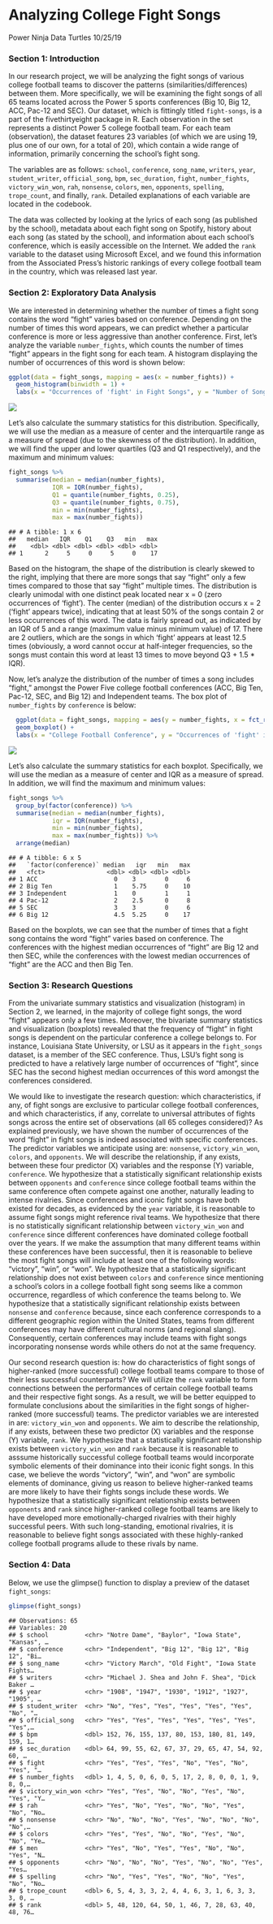 Analyzing College Fight Songs
================
Power Ninja Data Turtles
10/25/19

### Section 1: Introduction

In our research project, we will be analyzing the fight songs of various
college football teams to discover the patterns
(similarities/differences) between them. More specifically, we will be
examining the fight songs of all 65 teams located across the Power 5
sports conferences (Big 10, Big 12, ACC, Pac-12 and SEC). Our dataset,
which is fittingly titled `fight-songs`, is a part of the
fivethirtyeight package in R. Each observation in the set represents a
distinct Power 5 college football team. For each team (observation), the
dataset features 23 variables (of which we are using 19, plus one of our
own, for a total of 20), which contain a wide range of information,
primarily concerning the school’s fight song.

The variables are as follows: `school`, `conference`, `song_name`,
`writers`, `year`, `student_writer`, `official_song`, `bpm`,
`sec_duration`, `fight`, `number_fights`, `victory_win_won`, `rah`,
`nonsense`, `colors`, `men`, `opponents`, `spelling`, `trope_count`, and
finally, `rank`. Detailed explanations of each variable are located in
the codebook.

The data was collected by looking at the lyrics of each song (as
published by the school), metadata about each fight song on Spotify,
history about each song (as stated by the school), and information about
each school’s conference, which is easily accessible on the Internet. We
added the `rank` variable to the dataset using Microsoft Excel, and we
found this information from the Associated Press’s historic rankings of
every college football team in the country, which was released last
year.

### Section 2: Exploratory Data Analysis

We are interested in determining whether the number of times a fight
song contains the word “fight” varies based on conference. Depending on
the number of times this word appears, we can predict whether a
particular conference is more or less aggressive than another
conference. First, let’s analyze the variable `number_fights`, which
counts the number of times “fight” appears in the fight song for each
team. A histogram displaying the number of occurrences of this word is
shown below:

``` r
ggplot(data = fight_songs, mapping = aes(x = number_fights)) + 
  geom_histogram(binwidth = 1) + 
  labs(x = "Occurrences of 'fight' in Fight Songs", y = "Number of Songs", title = "Number of Occurrences of 'fight'")
```

![](proposal_files/figure-gfm/histogram_number_fights-1.png)<!-- -->

Let’s also calculate the summary statistics for this distribution.
Specifically, we will use the median as a measure of center and the
interquartile range as a measure of spread (due to the skewness of the
distribution). In addition, we will find the upper and lower quartiles
(Q3 and Q1 respectively), and the maximum and minimum values:

``` r
fight_songs %>%
  summarise(median = median(number_fights), 
            IQR = IQR(number_fights), 
            Q1 = quantile(number_fights, 0.25), 
            Q3 = quantile(number_fights, 0.75), 
            min = min(number_fights), 
            max = max(number_fights))
```

    ## # A tibble: 1 x 6
    ##   median   IQR    Q1    Q3   min   max
    ##    <dbl> <dbl> <dbl> <dbl> <dbl> <dbl>
    ## 1      2     5     0     5     0    17

Based on the histogram, the shape of the distribution is clearly skewed
to the right, implying that there are more songs that say “fight” only a
few times compared to those that say “fight” multiple times. The
distribution is clearly unimodal with one distinct peak located near x =
0 (zero occurrences of ‘fight’). The center (median) of the distribution
occurs x = 2 (‘fight’ appears twice), indicating that at least 50% of
the songs contain 2 or less occurrences of this word. The data is fairly
spread out, as indicated by an IQR of 5 and a range (maximum value minus
minimum value) of 17. There are 2 outliers, which are the songs in which
‘fight’ appears at least 12.5 times (obviously, a word cannot occur at
half-integer frequencies, so the songs must contain this word at least
13 times to move beyond Q3 + 1.5 \* IQR).

Now, let’s analyze the distribution of the number of times a song
includes “fight,” amongst the Power Five college football conferences
(ACC, Big Ten, Pac-12, SEC, and Big 12) and Independent teams. The box
plot of `number_fights` by `conference` is
below:

``` r
  ggplot(data = fight_songs, mapping = aes(y = number_fights, x = fct_reorder(factor(conference), number_fights))) +
  geom_boxplot() +
  labs(x = "College Football Conference", y = "Occurrences of 'fight' in Fight Songs", title = "Distribution of Occurrences of 'fight' in Fight Songs by College Conferences")
```

![](proposal_files/figure-gfm/box_plot_fights_by_conference-1.png)<!-- -->

Let’s also calculate the summary statistics for each boxplot.
Specifically, we will use the median as a measure of center and IQR as a
measure of spread. In addition, we will find the maximum and minimum
values:

``` r
fight_songs %>%
  group_by(factor(conference)) %>%
  summarise(median = median(number_fights), 
            iqr = IQR(number_fights), 
            min = min(number_fights), 
            max = max(number_fights)) %>%
  arrange(median)
```

    ## # A tibble: 6 x 5
    ##   `factor(conference)` median   iqr   min   max
    ##   <fct>                 <dbl> <dbl> <dbl> <dbl>
    ## 1 ACC                     0    3        0     6
    ## 2 Big Ten                 1    5.75     0    10
    ## 3 Independent             1    0        1     1
    ## 4 Pac-12                  2    2.5      0     8
    ## 5 SEC                     3    3        0     6
    ## 6 Big 12                  4.5  5.25     0    17

Based on the boxplots, we can see that the number of times that a fight
song contains the word “fight” varies based on conference. The
conferences with the highest median occurrences of “fight” are Big 12
and then SEC, while the conferences with the lowest median occurrences
of “fight” are the ACC and then Big Ten.

### Section 3: Research Questions

From the univariate summary statistics and visualization (histogram) in
Section 2, we learned, in the majority of college fight songs, the word
“fight” appears only a few times. Moreover, the bivariate summary
statistics and visualization (boxplots) revealed that the frequency of
“fight” in fight songs is dependent on the particular conference a
college belongs to. For instance, Louisiana State University, or LSU as
it appears in the `fight_songs` dataset, is a member of the SEC
conference. Thus, LSU’s fight song is predicted to have a relatively
large number of occurrences of “fight”, since SEC has the second highest
median occurrences of this word amongst the conferences considered.

We would like to investigate the research question: which
characteristics, if any, of fight songs are exclusive to particular
college football conferences, and which characteristics, if any,
correlate to universal attributes of fights songs across the entire set
of observations (all 65 colleges considered)? As explained previously,
we have shown the number of occurrences of the word “fight” in fight
songs is indeed associated with specific conferences. The predictor
variables we anticipate using are: `nonsense`, `victory_win_won`,
`colors`, and `opponents`. We will describe the relationship, if any
exists, between these four predictor (X) variables and the response (Y)
variable, `conference`. We hypothesize that a statistically significant
relationship exists between `opponents` and `conference` since college
football teams within the same conference often compete against one
another, naturally leading to intense rivalries. Since conferences and
iconic fight songs have both existed for decades, as evidenced by the
`year` variable, it is reasonable to assume fight songs might reference
rival teams. We hypothesize that there is no statistically significant
relationship between `victory_win_won` and `conference` since different
conferences have dominated college football over the years. If we make
the assumption that many different teams within these conferences have
been successful, then it is reasonable to believe the most fight songs
will include at least one of the following words: “victory”, “win”, or
“won”. We hypothesize that a statistically significant relationship
does not exist between `colors` and `conference` since mentioning a
school’s colors in a college football fight song seems like a common
occurrence, regardless of which conference the teams belong to. We
hypothesize that a statistically significant relationship exists between
`nonsense` and `conference` because, since each conference corresponds
to a different geographic region within the United States, teams from
different conferences may have different cultural norms (and regional
slang). Consequently, certain conferences may include teams with fight
songs incorporating nonsense words while others do not at the same
frequency.

Our second research question is: how do characteristics of fight songs
of higher-ranked (more successful) college football teams compare to
those of their less successful counterparts? We will utilize the `rank`
variable to form connections between the performances of certain college
football teams and their respective fight songs. As a result, we will be
better equipped to formulate conclusions about the similarities in the
fight songs of higher-ranked (more successful) teams. The predictor
variables we are interested in are: `victory_win_won` and `opponents`.
We aim to describe the relationship, if any exists, between these two
predictor (X) variables and the response (Y) variable, `rank`. We
hypothesize that a statistically significant relationship exists between
`victory_win_won` and `rank` because it is reasonable to asssume
historically successful college football teams would incorporate
symbolic elements of their dominance into their iconic fight songs. In
this case, we believe the words “victory”, “win”, and “won” are symbolic
elements of dominance, giving us reason to believe higher-ranked teams
are more likely to have their fights songs include these words. We
hypothesize that a statistically significant relationship exists between
`opponents` and `rank` since higher-ranked college football teams are
likely to have developed more emotionally-charged rivalries with their
highly successful peers. With such long-standing, emotional rivalries,
it is reasonable to believe fight songs associated with these
highly-ranked college football programs allude to these rivals by name.

### Section 4: Data

Below, we use the glimpse() function to display a preview of the dataset
`fight_songs`:

``` r
glimpse(fight_songs)
```

    ## Observations: 65
    ## Variables: 20
    ## $ school          <chr> "Notre Dame", "Baylor", "Iowa State", "Kansas", …
    ## $ conference      <chr> "Independent", "Big 12", "Big 12", "Big 12", "Bi…
    ## $ song_name       <chr> "Victory March", "Old Fight", "Iowa State Fights…
    ## $ writers         <chr> "Michael J. Shea and John F. Shea", "Dick Baker …
    ## $ year            <chr> "1908", "1947", "1930", "1912", "1927", "1905", …
    ## $ student_writer  <chr> "No", "Yes", "Yes", "Yes", "Yes", "Yes", "No", "…
    ## $ official_song   <chr> "Yes", "Yes", "Yes", "Yes", "Yes", "Yes", "Yes",…
    ## $ bpm             <dbl> 152, 76, 155, 137, 80, 153, 180, 81, 149, 159, 1…
    ## $ sec_duration    <dbl> 64, 99, 55, 62, 67, 37, 29, 65, 47, 54, 92, 60, …
    ## $ fight           <chr> "Yes", "Yes", "Yes", "No", "Yes", "No", "Yes", "…
    ## $ number_fights   <dbl> 1, 4, 5, 0, 6, 0, 5, 17, 2, 8, 0, 0, 1, 9, 8, 0,…
    ## $ victory_win_won <chr> "Yes", "Yes", "No", "No", "Yes", "No", "Yes", "Y…
    ## $ rah             <chr> "Yes", "No", "Yes", "No", "No", "Yes", "No", "No…
    ## $ nonsense        <chr> "No", "No", "No", "Yes", "No", "No", "No", "No",…
    ## $ colors          <chr> "Yes", "Yes", "No", "No", "Yes", "No", "No", "Ye…
    ## $ men             <chr> "Yes", "No", "Yes", "Yes", "No", "No", "Yes", "N…
    ## $ opponents       <chr> "No", "No", "No", "Yes", "No", "No", "Yes", "Yes…
    ## $ spelling        <chr> "No", "Yes", "Yes", "No", "No", "Yes", "No", "No…
    ## $ trope_count     <dbl> 6, 5, 4, 3, 3, 2, 4, 4, 6, 3, 1, 6, 3, 3, 3, 0, …
    ## $ rank            <dbl> 5, 48, 120, 64, 50, 1, 46, 7, 28, 63, 40, 48, 76…
